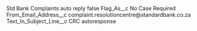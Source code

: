 <?xml version="1.0" encoding="UTF-8"?>
<CustomMetadata xmlns="http://soap.sforce.com/2006/04/metadata" xmlns:xsi="http://www.w3.org/2001/XMLSchema-instance" xmlns:xsd="http://www.w3.org/2001/XMLSchema">
    <label>Std Bank Complaints auto reply</label>
    <protected>false</protected>
    <values>
        <field>Flag_As__c</field>
        <value xsi:type="xsd:string">No Case Required</value>
    </values>
    <values>
        <field>From_Email_Address__c</field>
        <value xsi:type="xsd:string">complaint.resolutioncentre@standardbank.co.za</value>
    </values>
    <values>
        <field>Text_In_Subject_Line__c</field>
        <value xsi:type="xsd:string">CRC autoresponse</value>
    </values>
</CustomMetadata>
